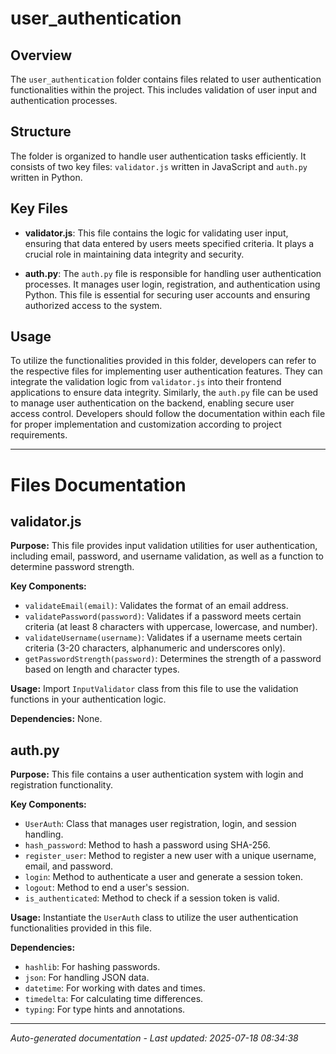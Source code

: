 # user_authentication

## Overview
The `user_authentication` folder contains files related to user authentication functionalities within the project. This includes validation of user input and authentication processes.

## Structure
The folder is organized to handle user authentication tasks efficiently. It consists of two key files: `validator.js` written in JavaScript and `auth.py` written in Python.

## Key Files
- **validator.js**: This file contains the logic for validating user input, ensuring that data entered by users meets specified criteria. It plays a crucial role in maintaining data integrity and security.
  
- **auth.py**: The `auth.py` file is responsible for handling user authentication processes. It manages user login, registration, and authentication using Python. This file is essential for securing user accounts and ensuring authorized access to the system.

## Usage
To utilize the functionalities provided in this folder, developers can refer to the respective files for implementing user authentication features. They can integrate the validation logic from `validator.js` into their frontend applications to ensure data integrity. Similarly, the `auth.py` file can be used to manage user authentication on the backend, enabling secure user access control. Developers should follow the documentation within each file for proper implementation and customization according to project requirements.

---

# Files Documentation

## validator.js

**Purpose:** This file provides input validation utilities for user authentication, including email, password, and username validation, as well as a function to determine password strength.

**Key Components:**
- `validateEmail(email)`: Validates the format of an email address.
- `validatePassword(password)`: Validates if a password meets certain criteria (at least 8 characters with uppercase, lowercase, and number).
- `validateUsername(username)`: Validates if a username meets certain criteria (3-20 characters, alphanumeric and underscores only).
- `getPasswordStrength(password)`: Determines the strength of a password based on length and character types.

**Usage:** Import `InputValidator` class from this file to use the validation functions in your authentication logic.

**Dependencies:** None.

## auth.py

**Purpose:** This file contains a user authentication system with login and registration functionality.

**Key Components:**
- `UserAuth`: Class that manages user registration, login, and session handling.
- `hash_password`: Method to hash a password using SHA-256.
- `register_user`: Method to register a new user with a unique username, email, and password.
- `login`: Method to authenticate a user and generate a session token.
- `logout`: Method to end a user's session.
- `is_authenticated`: Method to check if a session token is valid.

**Usage:** Instantiate the `UserAuth` class to utilize the user authentication functionalities provided in this file.

**Dependencies:**
- `hashlib`: For hashing passwords.
- `json`: For handling JSON data.
- `datetime`: For working with dates and times.
- `timedelta`: For calculating time differences.
- `typing`: For type hints and annotations.

---
*Auto-generated documentation - Last updated: 2025-07-18 08:34:38*
